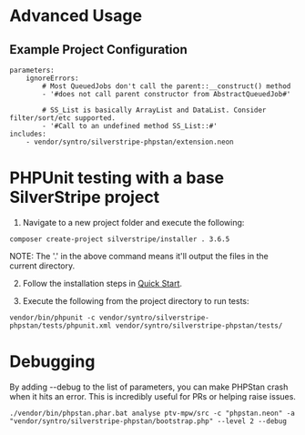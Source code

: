 # Advanced Usage

## Example Project Configuration

```
parameters:
    ignoreErrors:
        # Most QueuedJobs don't call the parent::__construct() method
        - '#does not call parent constructor from AbstractQueuedJob#'

        # SS_List is basically ArrayList and DataList. Consider filter/sort/etc supported.
        - '#Call to an undefined method SS_List::#'
includes:
    - vendor/syntro/silverstripe-phpstan/extension.neon
```

# PHPUnit testing with a base SilverStripe project

1) Navigate to a new project folder and execute the following:
```
composer create-project silverstripe/installer . 3.6.5
```
NOTE: The '.' in the above command means it'll output the files in the current directory.

2) Follow the installation steps in [Quick Start](/docs/en/quick-start.md).

3) Execute the following from the project directory to run tests:
```
vendor/bin/phpunit -c vendor/syntro/silverstripe-phpstan/tests/phpunit.xml vendor/syntro/silverstripe-phpstan/tests/
```

# Debugging

By adding --debug to the list of parameters, you can make PHPStan crash when it hits an error.
This is incredibly useful for PRs or helping raise issues.

`./vendor/bin/phpstan.phar.bat analyse ptv-mpw/src -c "phpstan.neon" -a "vendor/syntro/silverstripe-phpstan/bootstrap.php" --level 2 --debug`
